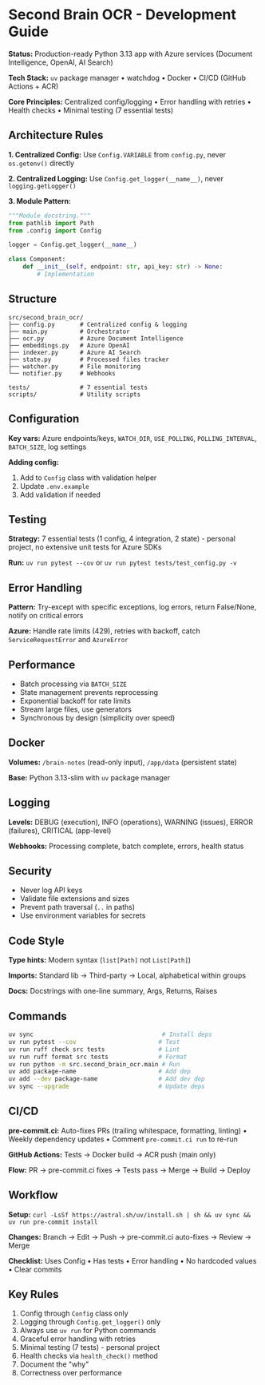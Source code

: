 # Second Brain OCR - Development Guide

**Status:** Production-ready Python 3.13 app with Azure services (Document Intelligence, OpenAI, AI Search)

**Tech Stack:** `uv` package manager • watchdog • Docker • CI/CD (GitHub Actions + ACR)

**Core Principles:** Centralized config/logging • Error handling with retries • Health checks • Minimal testing (7 essential tests)

## Architecture Rules

**1. Centralized Config:** Use `Config.VARIABLE` from `config.py`, never `os.getenv()` directly

**2. Centralized Logging:** Use `Config.get_logger(__name__)`, never `logging.getLogger()`

**3. Module Pattern:**
```python
"""Module docstring."""
from pathlib import Path
from .config import Config

logger = Config.get_logger(__name__)

class Component:
    def __init__(self, endpoint: str, api_key: str) -> None:
        # Implementation
```

## Structure

```
src/second_brain_ocr/
├── config.py       # Centralized config & logging
├── main.py         # Orchestrator
├── ocr.py          # Azure Document Intelligence
├── embeddings.py   # Azure OpenAI
├── indexer.py      # Azure AI Search
├── state.py        # Processed files tracker
├── watcher.py      # File monitoring
└── notifier.py     # Webhooks

tests/              # 7 essential tests
scripts/            # Utility scripts
```

## Configuration

**Key vars:** Azure endpoints/keys, `WATCH_DIR`, `USE_POLLING`, `POLLING_INTERVAL`, `BATCH_SIZE`, log settings

**Adding config:**
1. Add to `Config` class with validation helper
2. Update `.env.example`
3. Add validation if needed

## Testing

**Strategy:** 7 essential tests (1 config, 4 integration, 2 state) - personal project, no extensive unit tests for Azure SDKs

**Run:** `uv run pytest --cov` or `uv run pytest tests/test_config.py -v`

## Error Handling

**Pattern:** Try-except with specific exceptions, log errors, return False/None, notify on critical errors

**Azure:** Handle rate limits (429), retries with backoff, catch `ServiceRequestError` and `AzureError`

## Performance

- Batch processing via `BATCH_SIZE`
- State management prevents reprocessing
- Exponential backoff for rate limits
- Stream large files, use generators
- Synchronous by design (simplicity over speed)

## Docker

**Volumes:** `/brain-notes` (read-only input), `/app/data` (persistent state)

**Base:** Python 3.13-slim with `uv` package manager

## Logging

**Levels:** DEBUG (execution), INFO (operations), WARNING (issues), ERROR (failures), CRITICAL (app-level)

**Webhooks:** Processing complete, batch complete, errors, health status

## Security

- Never log API keys
- Validate file extensions and sizes
- Prevent path traversal (`..` in paths)
- Use environment variables for secrets

## Code Style

**Type hints:** Modern syntax (`list[Path]` not `List[Path]`)

**Imports:** Standard lib → Third-party → Local, alphabetical within groups

**Docs:** Docstrings with one-line summary, Args, Returns, Raises

## Commands

```bash
uv sync                                    # Install deps
uv run pytest --cov                       # Test
uv run ruff check src tests               # Lint
uv run ruff format src tests              # Format
uv run python -m src.second_brain_ocr.main # Run
uv add package-name                       # Add dep
uv add --dev package-name                 # Add dev dep
uv sync --upgrade                         # Update deps
```

## CI/CD

**pre-commit.ci:** Auto-fixes PRs (trailing whitespace, formatting, linting) • Weekly dependency updates • Comment `pre-commit.ci run` to re-run

**GitHub Actions:** Tests → Docker build → ACR push (main only)

**Flow:** PR → pre-commit.ci fixes → Tests pass → Merge → Build → Deploy

## Workflow

**Setup:** `curl -LsSf https://astral.sh/uv/install.sh | sh && uv sync && uv run pre-commit install`

**Changes:** Branch → Edit → Push → pre-commit.ci auto-fixes → Review → Merge

**Checklist:** Uses Config • Has tests • Error handling • No hardcoded values • Clear commits

## Key Rules

1. Config through `Config` class only
2. Logging through `Config.get_logger()` only
3. Always use `uv run` for Python commands
4. Graceful error handling with retries
5. Minimal testing (7 tests) - personal project
6. Health checks via `health_check()` method
7. Document the "why"
8. Correctness over performance
